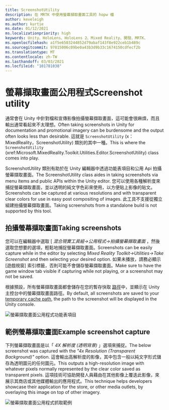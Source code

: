 ```yaml
---
title: ScreenshotUtility
description: 在 MRTK 中使用螢幕擷取畫面工具的 hopw 檔
author: keveleigh
ms.author: kurtie
ms.date: 01/12/2021
ms.localizationpriority: high
keywords: Unity、HoloLens、HoloLens 2、Mixed Reality、開發、MRTK、
ms.openlocfilehash: a1f5e6503244852d79abaf143f8e922ceb1b489c
ms.sourcegitcommit: 97815006c09be0a43b3d9b33c1674150cdfecf2b
ms.translationtype: MT
ms.contentlocale: zh-TW
ms.lasthandoff: 03/03/2021
ms.locfileid: "101781038"
---
```

# <a name="screenshot-utility"></a><span data-ttu-id="e0790-104">螢幕擷取畫面公用程式</span><span class="sxs-lookup"><span data-stu-id="e0790-104">Screenshot utility</span></span>

<span data-ttu-id="e0790-105">通常會在 Unity 中針對檔和宣傳影像拍攝螢幕擷取畫面，這可能會很麻煩，而且輸出通常看起來不太理想。</span><span class="sxs-lookup"><span data-stu-id="e0790-105">Often taking screenshots in Unity for documentation and promotional imagery can be burdensome and the output often looks less than desirable.</span></span> <span data-ttu-id="e0790-106">這就是 `ScreenshotUtility` (x： MixedReality，ScreenshotUtility) 類別的其中一種。</span><span class="sxs-lookup"><span data-stu-id="e0790-106">This is where the `ScreenshotUtility` (xref:Microsoft.MixedReality.Toolkit.Utilities.Editor.ScreenshotUtility) class comes into play.</span></span>

<span data-ttu-id="e0790-107">ScreenshotUtility 類別有助於在 Unity 編輯器中透過功能表項目和公用 Api 拍攝螢幕擷取畫面。</span><span class="sxs-lookup"><span data-stu-id="e0790-107">The ScreenshotUtility class aides in taking screenshots via menu items and public APIs within the Unity editor.</span></span> <span data-ttu-id="e0790-108">您可以使用各種解析度來捕捉螢幕擷取畫面，並以透明的純文字色彩來使用，以方便貼上影像的貼文。</span><span class="sxs-lookup"><span data-stu-id="e0790-108">Screenshots can be captured at various resolutions and with transparent clear colors for use in easy post compositing of images.</span></span> <span data-ttu-id="e0790-109">此工具不支援從獨立組建拍攝螢幕擷取畫面。</span><span class="sxs-lookup"><span data-stu-id="e0790-109">Taking screenshots from a standalone build is not supported by this tool.</span></span>

## <a name="taking-screenshots"></a><span data-ttu-id="e0790-110">拍攝螢幕擷取畫面</span><span class="sxs-lookup"><span data-stu-id="e0790-110">Taking screenshots</span></span>

<span data-ttu-id="e0790-111">您可以在編輯器中選取 [ *混合現實工具組->公用程式->拍攝螢幕擷取畫面* ，然後選取您想要的選項，輕鬆地捕捉螢幕擷取畫面。</span><span class="sxs-lookup"><span data-stu-id="e0790-111">Screenshots can be easily capture while in the editor by selecting *Mixed Reality Toolkit->Utilities->Take Screenshot* and then selecting your desired option.</span></span> <span data-ttu-id="e0790-112">如果未播放，請務必顯示 [遊戲視窗] 索引標籤，否則可能不會儲存螢幕擷取畫面。</span><span class="sxs-lookup"><span data-stu-id="e0790-112">Make sure to have the game window tab visible if capturing while not playing, or a screenshot may not be saved.</span></span>

<span data-ttu-id="e0790-113">根據預設，所有螢幕擷取畫面都會儲存在您的暫存快取 [路徑](https://docs.unity3d.com/ScriptReference/Application-temporaryCachePath.html)中，並顯示在 Unity 主控台中的螢幕擷取畫面路徑。</span><span class="sxs-lookup"><span data-stu-id="e0790-113">By default, all screenshots are saved to your [temporary cache path](https://docs.unity3d.com/ScriptReference/Application-temporaryCachePath.html), the path to the screenshot will be displayed in the Unity console.</span></span>

![螢幕擷取畫面公用程式功能表項目](../images/screenshot-utility/MRTK_ScreenshotUtility_Menu_Item.png)

## <a name="example-screenshot-capture"></a><span data-ttu-id="e0790-115">範例螢幕擷取畫面</span><span class="sxs-lookup"><span data-stu-id="e0790-115">Example screenshot capture</span></span>

<span data-ttu-id="e0790-116">下列螢幕擷取畫面是以「 *4X 解析度 (透明背景)* 」選項來捕捉。</span><span class="sxs-lookup"><span data-stu-id="e0790-116">The below screenshot was captured with the *"4x Resolution (Transparent Background)"* option.</span></span> <span data-ttu-id="e0790-117">這會輸出高解析度的影像，其中包含一般以純文字形式儲存為透明圖元的任何圖元。</span><span class="sxs-lookup"><span data-stu-id="e0790-117">This outputs a high-resolution image with whatever pixels normally represented by the clear color saved as transparent pixels.</span></span> <span data-ttu-id="e0790-118">這項技術可協助開發人員藉由在其他影像上覆迭此影像，來展示其商店或其他媒體輸出的應用程式。</span><span class="sxs-lookup"><span data-stu-id="e0790-118">This technique helps developers showcase their application for the store, or other media outlets, by overlaying this image on top of other imagery.</span></span>

![螢幕擷取畫面公用程式抓取範例](../images/screenshot-utility/MRTK_ScreenshotUtility_Example_Capture.png)
